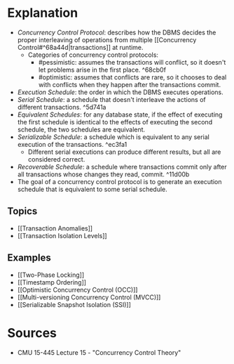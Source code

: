 # Explanation
- *Concurrency Control Protocol*: describes how the DBMS decides the proper interleaving of operations from multiple [[Concurrency Control#^68a44d|transactions]] at runtime.
	- Categories of concurrency control protocols:
		- #pessimistic: assumes the transactions will conflict, so it doesn't let problems arise in the first place. ^68cb0f
		- #optimistic: assumes that conflicts are rare, so it chooses to deal with conflicts when they happen after the transactions commit.
- *Execution Schedule*: the order in which the DBMS executes operations.
- *Serial Schedule*: a schedule that doesn't interleave the actions of different transactions. ^5d741a
- *Equivalent Schedules*: for any database state, if the effect of executing the first schedule is identical to the effects of executing the second schedule, the two schedules are equivalent.
- *Serializable Schedule*: a schedule which is equivalent to any serial execution of the transactions. ^ec3fa1
	- Different serial executions can produce different results, but all are considered correct.
- *Recoverable Schedule*: a schedule where transactions commit only after all transactions whose changes they read, commit. ^11d00b
- The goal of a concurrency control protocol is to generate an execution schedule that is equivalent to some serial schedule.

## Topics
- [[Transaction Anomalies]]
- [[Transaction Isolation Levels]]

## Examples
- [[Two-Phase Locking]]
- [[Timestamp Ordering]]
- [[Optimistic Concurrency Control (OCC)]]
- [[Multi-versioning Concurrency Control (MVCC)]]
- [[Serializable Snapshot Isolation (SSI)]]

# Sources
- CMU 15-445 Lecture 15 - "Concurrency Control Theory"
